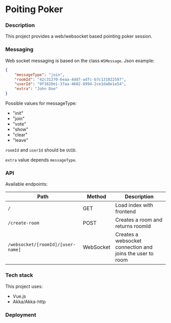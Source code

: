 # Poiting Poker

### Description
This project provides a web/websocket based pointing poker session.

### Messaging

Web socket messaging is based on the class `WSMessage`. Json example:

```json
{
    "messageType": "join",
    "roomId": "42c31270-6eaa-4dd7-adfc-b7c131022597",
    "userId": "9f3820e1-37aa-4602-8994-2ce1da8e1e54",
    "extra": "John Doe"
}
```

Possible values for messageType:
* "init"
* "join"
* "vote"
* "show"
* "clear"
* "leave"

`roomId` and `userId` should be `UUID`.

`extra` value depends `messageType`.

### API

Available endpoints:

| Path                             | Method    | Description                                               |
|----------------------------------|-----------|-----------------------------------------------------------|
|`/`                               | GET       | Load index with frontend                                  |
|`/create-room`                    | POST      | Creates a room and returns roomId                         |
|`/websocket/[roomId]/[user-name]` | WebSocket | Creates a websocket connection and joins the user to room |

### Tech stack

This project uses:
  * Vue.js
  * Akka/Akka-http

### Deployment

